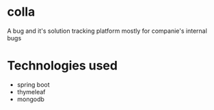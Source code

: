 # colla
A bug and it's solution tracking platform mostly for companie's internal bugs

# Technologies used
- spring boot
- thymeleaf
- mongodb
